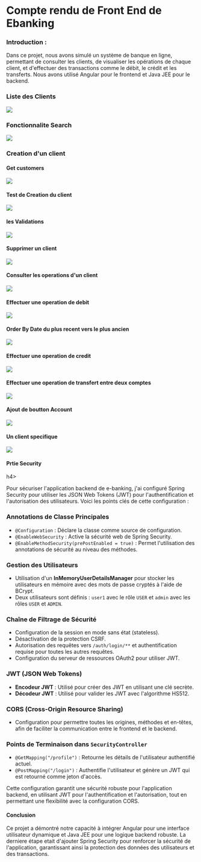 <h1>Compte rendu de Front End  de Ebanking</h1>
<h3>Introduction :</h3>
<p>Dans ce projet, nous avons simulé un système de banque en ligne, permettant de consulter les clients, de visualiser les opérations de chaque client, et d'effectuer des transactions comme le débit, le crédit et les transferts. Nous avons utilisé Angular pour le frontend et Java JEE pour le backend.</p>


<h3>Liste des Clients  </h3>

<img src="./captures/img.png">

<h3>Fonctionnalite Search </h3>

<img src="./captures/img_1.png">


<h3>Creation d'un client</h3>
<h4>Get customers </h4>
<img src="./captures/img_2.png">

<h4>Test de Creation du client</h4>
<img src="./captures/img_3.png">

<h4>les Validations  </h4>
<img src="./captures/img_4.png">

<h4>Supprimer un client  </h4>
<img src="./captures/img_5.png">

<h4>Consulter les operations d'un client  </h4>
<img src="./captures/img_6.png">


<h4>Effectuer une operation de debit </h4>
<p></p>
<img src="./captures/img_7.png">
<h4>Order By Date du plus recent vers le plus ancien </h4>
<p></p>
<img src="./captures/img_8.png">
<h4>Effectuer une operation de credit </h4>
<p></p>
<img src="./captures/img_9.png">
<h4>Effectuer une operation de transfert entre deux comptes</h4>
<p></p>
<img src="./captures/img_10.png">
<h4>Ajout de boutton Account </h4>
<p></p>
<img src="./captures/img_11.png">
<h4>Un client specifique </h4>
<p></p>
<img src="./captures/img_12.png">
<h4>Prtie Security </h4>h4>
<p>

Pour sécuriser l'application backend de e-banking, j'ai configuré Spring Security pour utiliser les JSON Web Tokens (JWT) pour l'authentification et l'autorisation des utilisateurs. Voici les points clés de cette configuration :

### Annotations de Classe Principales
- `@Configuration` : Déclare la classe comme source de configuration.
- `@EnableWebSecurity` : Active la sécurité web de Spring Security.
- `@EnableMethodSecurity(prePostEnabled = true)` : Permet l'utilisation des annotations de sécurité au niveau des méthodes.

### Gestion des Utilisateurs
- Utilisation d'un **InMemoryUserDetailsManager** pour stocker les utilisateurs en mémoire avec des mots de passe cryptés à l'aide de BCrypt.
- Deux utilisateurs sont définis : `user1` avec le rôle `USER` et `admin` avec les rôles `USER` et `ADMIN`.

### Chaîne de Filtrage de Sécurité
- Configuration de la session en mode sans état (stateless).
- Désactivation de la protection CSRF.
- Autorisation des requêtes vers `/auth/login/**` et authentification requise pour toutes les autres requêtes.
- Configuration du serveur de ressources OAuth2 pour utiliser JWT.

### JWT (JSON Web Tokens)
- **Encodeur JWT** : Utilisé pour créer des JWT en utilisant une clé secrète.
- **Décodeur JWT** : Utilisé pour valider les JWT avec l'algorithme HS512.

### CORS (Cross-Origin Resource Sharing)
- Configuration pour permettre toutes les origines, méthodes et en-têtes, afin de faciliter la communication entre le frontend et le backend.

### Points de Terminaison dans `SecurityController`
- `@GetMapping("/profile")` : Retourne les détails de l'utilisateur authentifié actuel.
- `@PostMapping("/login")` : Authentifie l'utilisateur et génère un JWT qui est retourné comme jeton d'accès.

Cette configuration garantit une sécurité robuste pour l'application backend, en utilisant JWT pour l'authentification et l'autorisation, tout en permettant une flexibilité avec la configuration CORS.
</p>
<h4>Conclusion</h4>
<p>Ce projet a démontré notre capacité à intégrer Angular pour une interface utilisateur dynamique et Java JEE pour une logique backend robuste. La derniere étape etait d'ajouter Spring Security pour renforcer la sécurité de l'application, garantissant ainsi la protection des données des utilisateurs et des transactions.</p>

